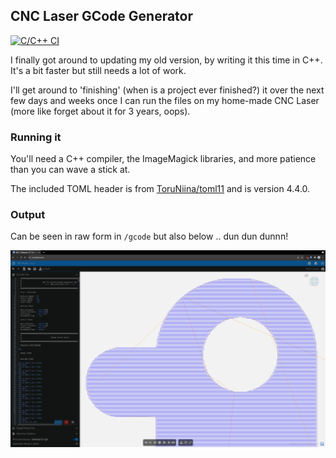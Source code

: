 ## CNC Laser GCode Generator

[![C/C++ CI](https://github.com/Gnomeball/CNC-Laser-GCode-Generator/actions/workflows/c-cpp.yml/badge.svg)](https://github.com/Gnomeball/CNC-Laser-GCode-Generator/actions/workflows/c-cpp.yml)

I finally got around to updating my old version, by writing it this time in C++.  It's a bit faster but still needs a lot of work.

I'll get around to 'finishing' (when is a project ever finished?) it over the next few days  and weeks once I can run the files on my home-made CNC Laser (more like forget about it for 3 years, oops).

### Running it

You'll need a C++ compiler, the ImageMagick libraries, and more patience than you can wave a stick at.

The included TOML header is from [ToruNiina/toml11](https://github.com/ToruNiina/toml11) and is version 4.4.0.

### Output

Can be seen in raw form in `/gcode` but also below .. dun dun dunnn!

![Duck!](Duck_GCode.png "Duck!")
